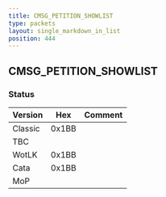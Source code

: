 ```yaml
---
title: CMSG_PETITION_SHOWLIST
type: packets
layout: single_markdown_in_list
position: 444
---
```


## CMSG_PETITION_SHOWLIST

### Status

Version    | Hex        | Comment
---------- | ---------- | ---------- 
Classic    | 0x1BB      | 
TBC        |            |
WotLK      | 0x1BB      | 
Cata       | 0x1BB      | 
MoP        |            |